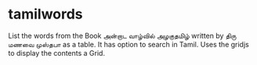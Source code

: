 # tamilwords
List the words from the Book அன்றாட வாழ்வில் அழகுதமிழ் written by திரு மணவை முஸ்தபா as a table. 
It has option to search in Tamil. Uses the gridjs to display the contents a Grid.
